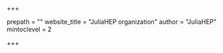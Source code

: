 <!--
Add here global page variables to use throughout your website.
-->
+++

prepath = ""
website_title = "JuliaHEP organization"
author = "JuliaHEP"
mintoclevel = 2

+++

